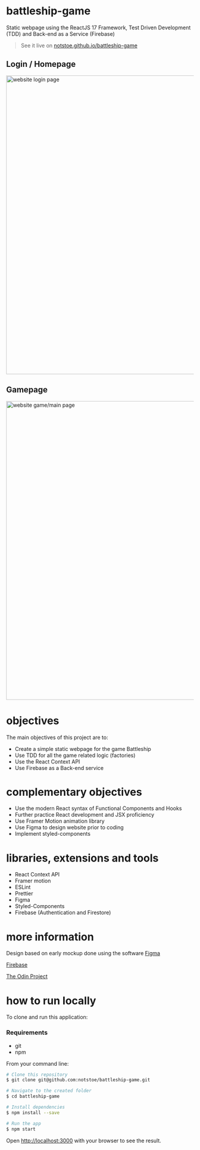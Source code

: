 # battleship-game

Static webpage using the ReactJS 17 Framework, Test Driven Development (TDD) and Back-end as a Service (Firebase)

> See it live on [notstoe.github.io/battleship-game](https://notstoe.github.io/battleship-game)

## Login / Homepage

<img width="800px" src="https://res.cloudinary.com/dowa8tjdi/image/upload/v1644511941/battleshipLogin_ibas7t.jpg" alt="website login page"/>

## Gamepage

<img width="800px" src="https://res.cloudinary.com/dowa8tjdi/image/upload/v1644511942/battleshipGame_acju3d.jpg" alt="website game/main page"/>

# objectives

The main objectives of this project are to:

- Create a simple static webpage for the game Battleship
- Use TDD for all the game related logic (factories)
- Use the React Context API
- Use Firebase as a Back-end service

# complementary objectives

- Use the modern React syntax of Functional Components and Hooks
- Further practice React development and JSX proficiency
- Use Framer Motion animation library
- Use Figma to design website prior to coding
- Implement styled-components

# libraries, extensions and tools

- React Context API
- Framer motion
- ESLint
- Prettier
- Figma
- Styled-Components
- Firebase (Authentication and Firestore)

# more information

Design based on early mockup done using the software [Figma](https://www.figma.com/file/MNVIELMUKWPwElQ6LtJp6J/battleship)

[Firebase](https://firebase.google.com/)

[The Odin Project](https://www.theodinproject.com/paths/full-stack-javascript/courses/javascript/lessons/battleship)

# how to run locally

To clone and run this application:

### Requirements

- git
- npm

From your command line:

```bash
# Clone this repository
$ git clone git@github.com:notstoe/battleship-game.git

# Navigate to the created folder
$ cd battleship-game

# Install dependencies
$ npm install --save

# Run the app
$ npm start
```

Open [http://localhost:3000](http://localhost:3000) with your browser to see the result.
<br/></br>
